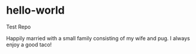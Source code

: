 # hello-world
Test Repo

Happily married with a small family consisting of my wife and pug.
I always enjoy a good taco!
